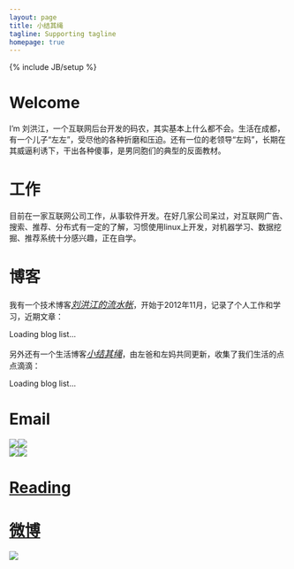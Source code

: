 ```yaml
---
layout: page
title: 小结其绳
tagline: Supporting tagline
homepage: true
---
```

{% include JB/setup %}

# Welcome

I’m 刘洪江，一个互联网后台开发的码农，其实基本上什么都不会。生活在成都，有一个儿子“左左”，受尽他的各种折磨和压迫。还有一位的老领导“左妈”，长期在其威逼利诱下，干出各种傻事，是男同胞们的典型的反面教材。

<div class="section">
<h1 id="work">工作</h1>

<p>目前在一家互联网公司工作，从事软件开发。在好几家公司呆过，对互联网广告、搜索、推荐、分布式有一定的了解，习惯使用linux上开发，对机器学习、数据挖掘、推荐系统十分感兴趣，正在自学。</p>

</div>

<div class="section" id="tech-posts-list">
<h1 id="blogs">博客</h1>

<p>我有一个技术博客<em class="tag_box"><a href="/hexotech/" style="font-size:115%">刘洪江的流水帐</a></em>，开始于2012年11月，记录了个人工作和学习，近期文章：</p>

<p class="loading"> Loading blog list...</p>
</div>

<div class="section" id="life-posts-list">

<p>另外还有一个生活博客<em class="tag_box"><a href="/life/" style="font-size:115%">小结其绳</a></em>，由左爸和左妈共同更新，收集了我们生活的点点滴滴：</p>

<p class="loading"> Loading blog list...</p>
</div>

<div class="section">
    <h1 id="email">Email</h1>
    <div class="email">
        <img src="/images/gmail.png"><img src="/images/gmail-address.png"><br/>
        <img src="/images/qq-mail.gif"><img src="/images/qqmail-address.png">
    </div>
</div>

<div class="section">
    <h1 id="reading"><a href="http://book.douban.com/people/63148093/" title="豆瓣读书">Reading</a></h1>
    <div class="douban" id="douban-reading">
        <!-- p class="loading"> Loading douban reading...</p -->
        <script type="text/javascript" src="http://www.douban.com/service/badge/63148093/?show=dolist&amp;n=6&amp;columns=6&amp;hidelogo=yes&amp;hideself=yes&amp;cat=book" >
        </script> 
    </div>
</div>

<div class="section">
    <h1 id="weibo"><a href="http://www.weibo.com/andewliuhj" title="新浪微博">微博</a></h1>
    <div>
        <a href="http://weibo.com/u/1462341965?s=6uyXnP" target="_blank"><img border="0" src="http://service.t.sina.com.cn/widget/qmd/1462341965/cf6aa5de/1.png"/></a>
    </div>
</div>

